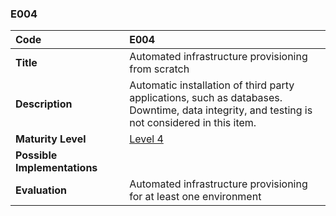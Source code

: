 ### E004

| **Code**           | **E004** |
| :--                | :--      |
| **Title**          | Automated infrastructure provisioning from scratch |
| **Description**    | Automatic installation of third party applications, such as databases.<br/> Downtime, data integrity, and testing is not considered in this item. |
| **Maturity Level** | [Level 4](/levels#level-4) |
| **Possible Implementations** | |
| **Evaluation**     | Automated infrastructure provisioning for at least one environment |
